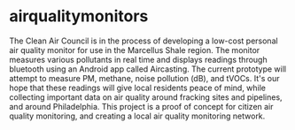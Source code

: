 # airqualitymonitors
The Clean Air Council is in the process of developing a low-cost personal air quality monitor for use in the Marcellus Shale region. The monitor measures various pollutants in real time and displays readings through bluetooth using an Android app called Aircasting. The current prototype will attempt to measure PM, methane, noise pollution (dB), and tVOCs. It's our hope that these readings will give local residents peace of mind, while collecting important data on air quality around fracking sites and  pipelines, and around Philadelphia. This project is a proof of concept for citizen air quality monitoring, and creating a local air quality monitoring network.
